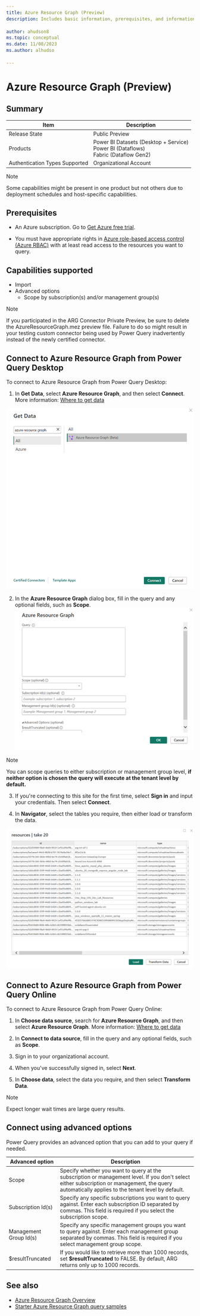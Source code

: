 ```yaml
---
title: Azure Resource Graph (Preview)
description: Includes basic information, prerequisites, and information on how to connect to Azure Resource Graph.

author: ahudson8
ms.topic: conceptual
ms.date: 11/08/2023
ms.author: alhudso

---
```


# Azure Resource Graph (Preview)

## Summary

| Item | Description |
| ---- | ----------- |
| Release State | Public Preview |
| Products | Power BI Datasets (Desktop + Service)</br>Power BI (Dataflows)<br/>Fabric (Dataflow Gen2) |
| Authentication Types Supported | Organizational Account |

> [!NOTE]
> Some capabilities might be present in one product but not others due to deployment schedules and host-specific capabilities.

## Prerequisites

* An Azure subscription. Go to [Get Azure free trial](https://azure.microsoft.com/pricing/free-trial/).

* You must have appropriate rights in [Azure role-based access control (Azure RBAC)](/azure/role-based-access-control/overview) with at least read access to the resources you want to query.

## Capabilities supported

* Import
* Advanced options
  * Scope by subscription(s) and/or management group(s)

> [!NOTE]
> If you participated in the ARG Connector Private Preview, be sure to delete the AzureResourceGraph.mez preview file. Failure to do so might result in your testing custom connector being used by Power Query inadvertently instead of the newly certified connector.

## Connect to Azure Resource Graph from Power Query Desktop

To connect to Azure Resource Graph from Power Query Desktop:

1. In **Get Data**, select **Azure Resource Graph**, and then select **Connect**. More information: [Where to get data](../where-to-get-data.md)

![ARG Get Data.](./media/azure-resource-graph/getdata.png)

2. In the **Azure Resource Graph** dialog box, fill in the query and any optional fields, such as **Scope**.
![ARG Add Info.](./media/azure-resource-graph/enterinfo.png)

> [!NOTE]
> You can scope queries to either subscription or management group level, **if neither option is chosen the query will execute at the tenant level by default.**

3. If you're connecting to this site for the first time, select **Sign in** and input your credentials. Then select **Connect**.

4. In **Navigator**, select the tables you require, then either load or transform the data.

![Load ARG Data.](./media/azure-resource-graph/take20load.png)

## Connect to Azure Resource Graph from Power Query Online

To connect to Azure Resource Graph from Power Query Online:

1. In **Choose data source**, search for **Azure Resource Graph**, and then select **Azure Resource Graph**. More information: [Where to get data](../where-to-get-data.md)

2. In **Connect to data source**, fill in the query and any optional fields, such as **Scope**.

3. Sign in to your organizational account.

4. When you've successfully signed in, select **Next**.

5. In **Choose data**, select the data you require, and then select **Transform Data**.

> [!NOTE]
> Expect longer wait times are large query results.

## Connect using advanced options

Power Query provides an advanced option that you can add to your query if needed.

|Advanced option|Description|
|---------------|-----------|
|Scope|Specify whether you want to query at the subscription or management level. If you don't select either subscription or management, the query automatically applies to the tenant level by default.|
|Subscription Id(s)|Specify any specific subscriptions you want to query against. Enter each subscription ID separated by commas. This field is required if you select the subscription scope.|
|Management Group Id(s)|Specify any specific management groups you want to query against. Enter each management group separated by commas. This field is required if you select management group scope.|
|$resultTruncated|If you would like to retrieve more than 1000 records, set **$resultTruncated** to FALSE. By default, ARG returns only up to 1000 records.|

## See also

* [Azure Resource Graph Overview](/azure/governance/resource-graph/overview)
* [Starter Azure Resource Graph query samples](/azure/governance/resource-graph/samples/starter?tabs=azure-cli)
